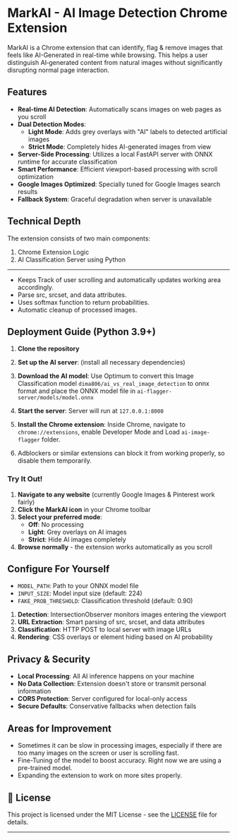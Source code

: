 # MarkAI - AI Image Detection Chrome Extension

MarkAI is a Chrome extension that can identify, flag & remove images that feels like AI-Generated in real-time while browsing. This helps a user distinguish AI‑generated content from natural images without significantly disrupting normal page interaction.

## Features

- **Real-time AI Detection**: Automatically scans images on web pages as you scroll
- **Dual Detection Modes**:
    - **Light Mode**: Adds grey overlays with "AI" labels to detected artificial images
    - **Strict Mode**: Completely hides AI-generated images from view
- **Server-Side Processing**: Utilizes a local FastAPI server with ONNX runtime for accurate classification
- **Smart Performance**: Efficient viewport-based processing with scroll optimization
- **Google Images Optimized**: Specially tuned for Google Images search results
- **Fallback System**: Graceful degradation when server is unavailable


## Technical Depth

The extension consists of two main components:
1. Chrome Extension Logic
2. AI Classification Server using Python
---
- Keeps Track of user scrolling and automatically updates working area accordingly.
- Parse src, srcset, and data attributes.
- Uses softmax function to return probabilities.
- Automatic cleanup of processed images.


## Deployment Guide (Python 3.9+)

1. **Clone the repository**

2. **Set up the AI server**: (install all necessary dependencies)

3. **Download the AI model**: Use Optimum to convert this Image Classification model `dima806/ai_vs_real_image_detection` to onnx format and place the ONNX model file in `ai-flagger-server/models/model.onnx`

4. **Start the server**: Server will run at `127.0.0.1:8000`

5. **Install the Chrome extension**: Inside Chrome, navigate to `chrome://extensions`, enable Developer Mode and Load `ai-image-flagger` folder.

6. Adblockers or similar extensions can block it from working properly, so disable them temporarily.

### Try It Out!

1. **Navigate to any website** (currently Google Images & Pinterest work fairly)
2. **Click the MarkAI icon** in your Chrome toolbar
3. **Select your preferred mode**:
    - **Off**: No processing
    - **Light**: Grey overlays on AI images
    - **Strict**: Hide AI images completely
4. **Browse normally** - the extension works automatically as you scroll

## Configure For Yourself

- `MODEL_PATH`: Path to your ONNX model file
- `INPUT_SIZE`: Model input size (default: 224)
- `FAKE_PROB_THRESHOLD`: Classification threshold (default: 0.90)


1. **Detection**: IntersectionObserver monitors images entering the viewport
2. **URL Extraction**: Smart parsing of src, srcset, and data attributes
3. **Classification**: HTTP POST to local server with image URLs
4. **Rendering**: CSS overlays or element hiding based on AI probability

## Privacy \& Security

- **Local Processing**: All AI inference happens on your machine
- **No Data Collection**: Extension doesn't store or transmit personal information
- **CORS Protection**: Server configured for local-only access
- **Secure Defaults**: Conservative fallbacks when detection fails

## Areas for Improvement
- Sometimes it can be slow in processing images, especially if there are too many images on the screen or user is scrolling fast.
- Fine-Tuning of the model to boost accuracy. Right now we are using a pre-trained model.
- Expanding the extension to work on more sites properly.

## 📄 License

This project is licensed under the MIT License - see the [LICENSE](LICENSE) file for details.

***